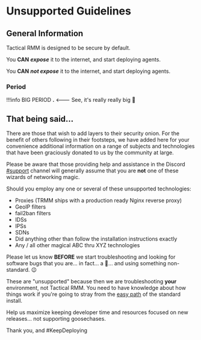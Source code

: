 # Unsupported Guidelines

## General Information

Tactical RMM is designed to be secure by default.

You **CAN** **_expose_** it to the internet, and start deploying agents.

You **CAN** **_not expose_** it to the internet, and start deploying agents.

### Period

!!!info
        BIG PERIOD **.** <--- See, it's really really big 🙂

## That being said...

There are those that wish to add layers to their security onion. For the benefit of others following in their footsteps, we have added here for your convenience additional information on a range of subjects and technologies that have been graciously donated to us by the community at large.

Please be aware that those providing help and assistance in the Discord [#support](https://discord.com/channels/736478043522072608/744282073870630912) channel will generally assume that you are **not** one of these wizards of networking magic.

Should you employ any one or several of these unsupported technologies:

* Proxies (TRMM ships with a production ready Nginx reverse proxy)
* GeoIP filters
* fail2ban filters
* IDSs
* IPSs
* SDNs
* Did anything other than follow the installation instructions exactly
* Any / all other magical ABC thru XYZ technologies

Please let us know **BEFORE** we start troubleshooting and looking for software bugs that you are... in fact... a 🧙... and using something non-standard. 😉 

These are "unsupported" because then we are troubleshooting **your** environment, not Tactical RMM. You need to have knowledge about how things work if you're going to stray from the [easy path](../install_server/#option-1-easy-install) of the standard install. 

Help us maximize keeping developer time and resources focused on new releases... not supporting goosechases.

Thank you, and #KeepDeploying

